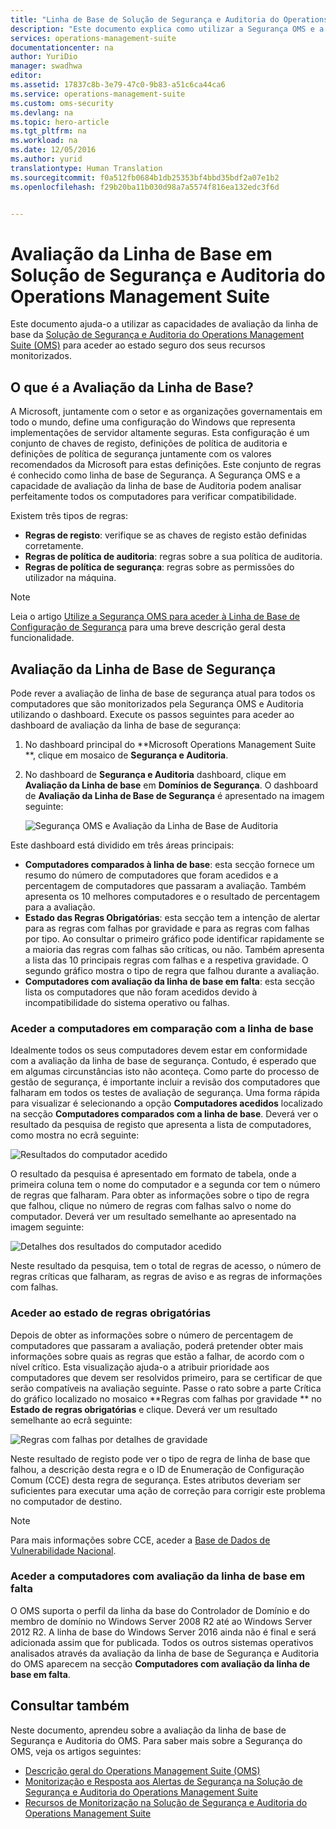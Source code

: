 ```yaml
---
title: "Linha de Base de Solução de Segurança e Auditoria do Operations Management Suite | Microsoft Docs"
description: "Este documento explica como utilizar a Segurança OMS e a solução de Auditoria para efetuar uma avaliação de linha de base de todos os computadores monitorizados para o objetivo de segurança e de conformidade."
services: operations-management-suite
documentationcenter: na
author: YuriDio
manager: swadhwa
editor: 
ms.assetid: 17837c8b-3e79-47c0-9b83-a51c6ca44ca6
ms.service: operations-management-suite
ms.custom: oms-security
ms.devlang: na
ms.topic: hero-article
ms.tgt_pltfrm: na
ms.workload: na
ms.date: 12/05/2016
ms.author: yurid
translationtype: Human Translation
ms.sourcegitcommit: f0a512fb0684b1db25353bf4bbd35bdf2a07e1b2
ms.openlocfilehash: f29b20ba11b030d98a7a5574f816ea132edc3f6d


---
```

# <a name="baseline-assessment-in-operations-management-suite-security-and-audit-solution"></a>Avaliação da Linha de Base em Solução de Segurança e Auditoria do Operations Management Suite
Este documento ajuda-o a utilizar as capacidades de avaliação da linha de base da [Solução de Segurança e Auditoria do Operations Management Suite (OMS)](operations-management-suite-overview.md) para aceder ao estado seguro dos seus recursos monitorizados.

## <a name="what-is-baseline-assessment"></a>O que é a Avaliação da Linha de Base?
A Microsoft, juntamente com o setor e as organizações governamentais em todo o mundo, define uma configuração do Windows que representa implementações de servidor altamente seguras. Esta configuração é um conjunto de chaves de registo, definições de política de auditoria e definições de política de segurança juntamente com os valores recomendados da Microsoft para estas definições. Este conjunto de regras é conhecido como linha de base de Segurança. A Segurança OMS e a capacidade de avaliação da linha de base de Auditoria podem analisar perfeitamente todos os computadores para verificar compatibilidade. 

Existem três tipos de regras:

* **Regras de registo**: verifique se as chaves de registo estão definidas corretamente.
* **Regras de política de auditoria**: regras sobre a sua política de auditoria.
* **Regras de política de segurança**: regras sobre as permissões do utilizador na máquina.

> [!NOTE]
> Leia o artigo [Utilize a Segurança OMS para aceder à Linha de Base de Configuração de Segurança](https://blogs.technet.microsoft.com/msoms/2016/08/12/use-oms-security-to-assess-the-security-configuration-baseline/) para uma breve descrição geral desta funcionalidade.
> 
> 

## <a name="security-baseline-assessment"></a>Avaliação da Linha de Base de Segurança
Pode rever a avaliação de linha de base de segurança atual para todos os computadores que são monitorizados pela Segurança OMS e Auditoria utilizando o dashboard.  Execute os passos seguintes para aceder ao dashboard de avaliação da linha de base de segurança:

1. No dashboard principal do **Microsoft Operations Management Suite **, clique em mosaico de **Segurança e Auditoria**.
2. No dashboard de **Segurança e Auditoria** dashboard, clique em **Avaliação da Linha de base** em **Domínios de Segurança**. O dashboard de **Avaliação da Linha de Base de Segurança** é apresentado na imagem seguinte:
   
    ![Segurança OMS e Avaliação da Linha de Base de Auditoria](./media/oms-security-baseline/oms-security-baseline-fig1.png)

Este dashboard está dividido em três áreas principais:

* **Computadores comparados à linha de base**: esta secção fornece um resumo do número de computadores que foram acedidos e a percentagem de computadores que passaram a avaliação. Também apresenta os 10 melhores computadores e o resultado de percentagem para a avaliação.
* **Estado das Regras Obrigatórias**: esta secção tem a intenção de alertar para as regras com falhas por gravidade e para as regras com falhas por tipo. Ao consultar o primeiro gráfico pode identificar rapidamente se a maioria das regras com falhas são críticas, ou não. Também apresenta a lista das 10 principais regras com falhas e a respetiva gravidade. O segundo gráfico mostra o tipo de regra que falhou durante a avaliação. 
* **Computadores com avaliação da linha de base em falta**: esta secção lista os computadores que não foram acedidos devido à incompatibilidade do sistema operativo ou falhas. 

### <a name="accessing-computers-compared-to-baseline"></a>Aceder a computadores em comparação com a linha de base
Idealmente todos os seus computadores devem estar em conformidade com a avaliação da linha de base de segurança. Contudo, é esperado que em algumas circunstâncias isto não aconteça. Como parte do processo de gestão de segurança, é importante incluir a revisão dos computadores que falharam em todos os testes de avaliação de segurança. Uma forma rápida para visualizar é selecionando a opção **Computadores acedidos** localizado na secção **Computadores comparados com a linha de base**. Deverá ver o resultado da pesquisa de registo que apresenta a lista de computadores, como mostra no ecrã seguinte:

![Resultados do computador acedido](./media/oms-security-baseline/oms-security-baseline-fig2.png)

O resultado da pesquisa é apresentado em formato de tabela, onde a primeira coluna tem o nome do computador e a segunda cor tem o número de regras que falharam. Para obter as informações sobre o tipo de regra que falhou, clique no número de regras com falhas salvo o nome do computador. Deverá ver um resultado semelhante ao apresentado na imagem seguinte:

![Detalhes dos resultados do computador acedido](./media/oms-security-baseline/oms-security-baseline-fig3.png)

Neste resultado da pesquisa, tem o total de regras de acesso, o número de regras críticas que falharam, as regras de aviso e as regras de informações com falhas.

### <a name="accessing-required-rules-status"></a>Aceder ao estado de regras obrigatórias
Depois de obter as informações sobre o número de percentagem de computadores que passaram a avaliação, poderá pretender obter mais informações sobre quais as regras que estão a falhar, de acordo com o nível crítico. Esta visualização ajuda-o a atribuir prioridade aos computadores que devem ser resolvidos primeiro, para se certificar de que serão compatíveis na avaliação seguinte. Passe o rato sobre a parte Crítica do gráfico localizado no mosaico **Regras com falhas por gravidade ** no **Estado de regras obrigatórias** e clique. Deverá ver um resultado semelhante ao ecrã seguinte:

![Regras com falhas por detalhes de gravidade](./media/oms-security-baseline/oms-security-baseline-fig4.png) 

Neste resultado de registo pode ver o tipo de regra de linha de base que falhou, a descrição desta regra e o ID de Enumeração de Configuração Comum (CCE) desta regra de segurança. Estes atributos deveriam ser suficientes para executar uma ação de correção para corrigir este problema no computador de destino.

> [!NOTE]
> Para mais informações sobre CCE, aceder a [Base de Dados de Vulnerabilidade Nacional](https://nvd.nist.gov/cce/index.cfm).
> 
> 

### <a name="accessing-computers-missing-baseline-assessment"></a>Aceder a computadores com avaliação da linha de base em falta
O OMS suporta o perfil da linha da base do Controlador de Domínio e do membro de domínio no Windows Server 2008 R2 até ao Windows Server 2012 R2. A linha de base do Windows Server 2016 ainda não é final e será adicionada assim que for publicada. Todos os outros sistemas operativos analisados através da avaliação da linha de base de Segurança e Auditoria do OMS aparecem na secção **Computadores com avaliação da linha de base em falta**.

## <a name="see-also"></a>Consultar também
Neste documento, aprendeu sobre a avaliação da linha de base de Segurança e Auditoria do OMS. Para saber mais sobre a Segurança do OMS, veja os artigos seguintes:

* [Descrição geral do Operations Management Suite (OMS)](operations-management-suite-overview.md)
* [Monitorização e Resposta aos Alertas de Segurança na Solução de Segurança e Auditoria do Operations Management Suite](oms-security-responding-alerts.md)
* [Recursos de Monitorização na Solução de Segurança e Auditoria do Operations Management Suite](oms-security-monitoring-resources.md)




<!--HONumber=Dec16_HO1-->



